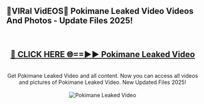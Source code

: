 <h2>🔴VIRal VidEOS🔴 Pokimane Leaked Video Videos And Photos - Update Files 2025!</h2>
<br>
<div align="center">
<h2><a href="https://virallinks.top/odZfE0" rel="nofollow">🔴 CLICK HERE 🌐==►► Pokimane Leaked Video</a></h2>
<br>
Get Pokimane Leaked Video and all content. Now you can access all videos and pictures of Pokimane Leaked Video. New Updated Files 2025!
<br>
<br>
<a href="https://virallinks.top/odZfE0" rel="nofollow" data-target="animated-image.originalLink"><img src="https://i.imgur.com/dJHk4Zq.gif)" alt="Pokimane Leaked Video" style="max-width: 100%; display: inline-block;" data-target="animated-image.originalImage"></a>
</div>
<br>
